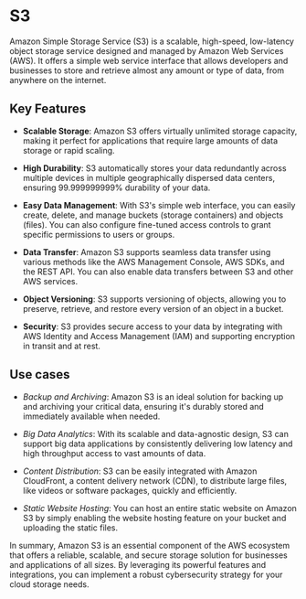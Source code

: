 # S3

Amazon Simple Storage Service (S3) is a scalable, high-speed, low-latency object storage service designed and managed by Amazon Web Services (AWS). It offers a simple web service interface that allows developers and businesses to store and retrieve almost any amount or type of data, from anywhere on the internet. 

## Key Features

- **Scalable Storage**: Amazon S3 offers virtually unlimited storage capacity, making it perfect for applications that require large amounts of data storage or rapid scaling.

- **High Durability**: S3 automatically stores your data redundantly across multiple devices in multiple geographically dispersed data centers, ensuring 99.999999999% durability of your data.

- **Easy Data Management**: With S3's simple web interface, you can easily create, delete, and manage buckets (storage containers) and objects (files). You can also configure fine-tuned access controls to grant specific permissions to users or groups.

- **Data Transfer**: Amazon S3 supports seamless data transfer using various methods like the AWS Management Console, AWS SDKs, and the REST API. You can also enable data transfers between S3 and other AWS services.

- **Object Versioning**: S3 supports versioning of objects, allowing you to preserve, retrieve, and restore every version of an object in a bucket.

- **Security**: S3 provides secure access to your data by integrating with AWS Identity and Access Management (IAM) and supporting encryption in transit and at rest. 

## Use cases

- *Backup and Archiving*: Amazon S3 is an ideal solution for backing up and archiving your critical data, ensuring it's durably stored and immediately available when needed.

- *Big Data Analytics*: With its scalable and data-agnostic design, S3 can support big data applications by consistently delivering low latency and high throughput access to vast amounts of data.

- *Content Distribution*: S3 can be easily integrated with Amazon CloudFront, a content delivery network (CDN), to distribute large files, like videos or software packages, quickly and efficiently.

- *Static Website Hosting*: You can host an entire static website on Amazon S3 by simply enabling the website hosting feature on your bucket and uploading the static files.

In summary, Amazon S3 is an essential component of the AWS ecosystem that offers a reliable, scalable, and secure storage solution for businesses and applications of all sizes. By leveraging its powerful features and integrations, you can implement a robust cybersecurity strategy for your cloud storage needs.